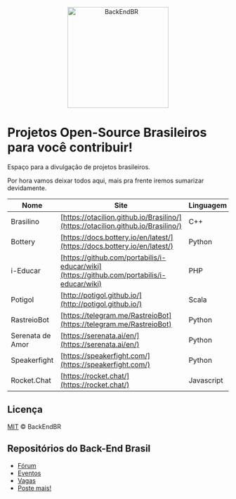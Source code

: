 <p align="center">
  <img src="https://avatars3.githubusercontent.com/u/30732658?v=4&s=200.jpg" alt="BackEndBR" width="230" />
</p>

# Projetos Open-Source Brasileiros para você contribuir!

Espaço para a divulgação de projetos brasileiros.

Por hora vamos deixar todos aqui, mais pra frente iremos sumarizar devidamente.

| Nome | Site | Linguagem | Outros links |
| --- | --- | --- | --- |
| Brasilino | [https://otacilion.github.io/Brasilino/](https://otacilion.github.io/Brasilino/) | C++ |
| Bottery | [https://docs.bottery.io/en/latest/](https://docs.bottery.io/en/latest/) | Python | 
| i-Educar | [https://github.com/portabilis/i-educar/wiki](https://github.com/portabilis/i-educar/wiki) | PHP |
| Potigol | [http://potigol.github.io/](http://potigol.github.io/) | Scala |
| RastreioBot | [https://telegram.me/RastreioBot](https://telegram.me/RastreioBot) | Python | [https://github.com/GabrielRF/RastreioBot](https://github.com/GabrielRF/RastreioBot)
| Serenata de Amor | [https://serenata.ai/en/](https://serenata.ai/en/) | Python |
| Speakerfight | [https://speakerfight.com/](https://speakerfight.com/) | Python | [https://github.com/luanfonceca/speakerfight](https://github.com/luanfonceca/speakerfight)
| Rocket.Chat | [https://rocket.chat/](https://rocket.chat/) | Javascript | 

## Licença

[MIT](/LICENSE) &copy; BackEndBR

## Repositórios do Back-End Brasil

- [Fórum](https://github.com/backend-br/forum)
- [Eventos](https://github.com/backend-br/eventos)
- [Vagas](https://github.com/backend-br/vagas)
- [Poste mais!](https://github.com/backend-br/poste-mais)
